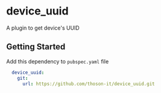 # device_uuid

A plugin to get device's UUID

## Getting Started

Add this dependency to `pubspec.yaml` file
```yaml
  device_uuid:
    git:
      url: https://github.com/thoson-it/device_uuid.git
```
